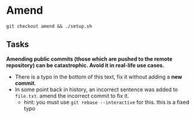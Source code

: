 # Amend

```shell
git checkout amend && ./setup.sh
```

## Tasks
**Amending public commits (those which are pushed to the remote repository) can be catastrophic. Avoid it in real-life use cases.**

- There is a typo in the bottom of this text, fix it without adding a **new commit**.
- In some point back in history, an incorrect sentence was added to `file.txt`. amend the incorrect commit to fix it. 
  - hint: you must use `git rebase --interactive` for this. 
this is a fixed typo
